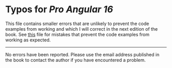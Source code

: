 # Typos for *Pro Angular 16*

This file contains smaller errors that are unlikely to prevent the code examples from working and which I will correct in the next edition of the book. See [this](errata.md) file for mistakes that prevent the code examples from working as expected.

---

No errors have been reported. Please use the email address published in the book to contact the author if you have encountered a problem.



